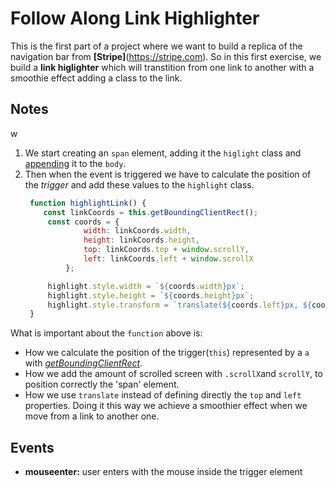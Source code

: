 # Follow Along Link Highlighter

This is the first part of a project where we want to build a replica of the navigation bar from **[Stripe]**(https://stripe.com).
So in this first exercise, we build a **link higlighter** which will transtition from one link
to another with a smoothie effect adding a class to the link.

## Notes
w
1. We start creating an `span` element, adding it the `higlight` class and [appending][1] it to the `body`.
2. Then when the event is triggered we have to calculate the position of the *trigger* and add these
values to the `highlight` class.
   ```javascript
	function highlightLink() {
	   const linkCoords = this.getBoundingClientRect();
		const coords = {
				width: linkCoords.width,
				height: linkCoords.height,
				top: linkCoords.top + window.scrollY,
				left: linkCoords.left + window.scrollX
			};

		highlight.style.width = `${coords.width}px`;
		highlight.style.height = `${coords.height}px`;
		highlight.style.transform = `translate(${coords.left}px, ${coords.top}px)`;
	}
   ```
What is important about the `function` above is:
* How we calculate the position of the trigger(`this`) represented by a `a` with *[getBoundingClientRect][2]*.
* How we add the amount of scrolled screen with `.scrollX`and `scrollY`, to position correctly the 'span' element.
* How we use `translate` instead of defining directly the `top` and `left` properties. Doing it this way
we achieve a smoothier effect when we move from a link to another one.

## Events
* **mouseenter:** user enters with the mouse inside the trigger element

[1]:https://developer.mozilla.org/en/docs/Web/API/Node/appendChild
[2]:https://developer.mozilla.org/en/docs/Web/API/Element/getBoundingClientRect